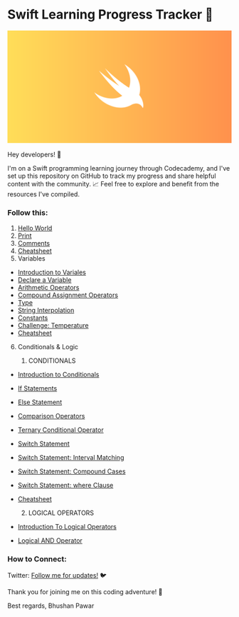 # Swift Learning Progress Tracker 🚀

![Swift](/Assets/swift.png)

Hey developers! 👋

I'm on a Swift programming learning journey through Codecademy, and I've set up this repository on GitHub to track my progress and share helpful content with the community. 📈 Feel free to explore and benefit from the resources I've compiled.

### Follow this:

1. [Hello World](1/Hello-World/README.md)
2. [Print](1/Print/README.md)
3. [Comments](1/Comments/README.md)
4. [Cheatsheet](1/Cheatsheet/Cheatsheet.png)
5. Variables

- [Introduction to Variales](2/Variables/Introduction_To_Variables/README.md)
- [Declare a Variable](2/Variables/Declare_A_Variable/README.md)
- [Arithmetic Operators](2/Variables/Arithmetic_Operators/README.md)
- [Compound Assignment Operators](2/Variables/Compound_Assignment_Operators/README.md)
- [Type](2/Variables/Type/README.md)
- [String Interpolation](2/Variables/String_Interpolation/README.md)
- [Constants](2/Variables/Constants/README.md)
- [Challenge: Temperature](2/Variables/Challenge/README.md)
- [Cheatsheet](2/Variables/Cheatsheet/Cheatsheet.png)

6. Conditionals & Logic

   1. CONDITIONALS

- [Introduction to Conditionals](3/Conditionals_And_Logic/Introduction_To_Conditionals/README.md)
- [If Statements](3/Conditionals_And_Logic/If_Statement/README.md)
- [Else Statement](3/Conditionals_And_Logic/Else_Statement/README.md)
- [Comparison Operators](3/Conditionals_And_Logic/Comparison_Operators/README.md)
- [Ternary Conditional Operator](/3/Conditionals_And_Logic/Ternary_Conditional_Operator/README.md)
- [Switch Statement](/3/Conditionals_And_Logic/Switch_Statement/README.md)
- [Switch Statement: Interval Matching](/3/Conditionals_And_Logic/Switch%20Statement:%20Interval%20Matching/README.md)
- [Switch Statement: Compound Cases](/3/Conditionals_And_Logic/Switch%20Statement:%20Compound%20Cases/README.md)
- [Switch Statement: where Clause](/3/Conditionals_And_Logic/Switch%20Statement:%20where%20Clause/README.md)
- [Cheatsheet](/3/Conditionals_And_Logic/Cheatsheet/README.md)

  2.  LOGICAL OPERATORS

- [Introduction To Logical Operators](/3/Logical_Operators/Introduction_To_Logical_Operators/README.md)
- [Logical AND Operator](/3/Logical_Operators/Logical_AND_Operator/README.md)

### How to Connect:

Twitter: [Follow me for updates!](https://twitter.com/bhushcodes) 🐦

Thank you for joining me on this coding adventure! 🙌

Best regards,
Bhushan Pawar
